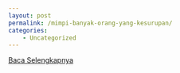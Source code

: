 ```yaml
---
layout: post
permalink: /mimpi-banyak-orang-yang-kesurupan/
categories:
    - Uncategorized
---
```


[Baca Selengkapnya](/08)